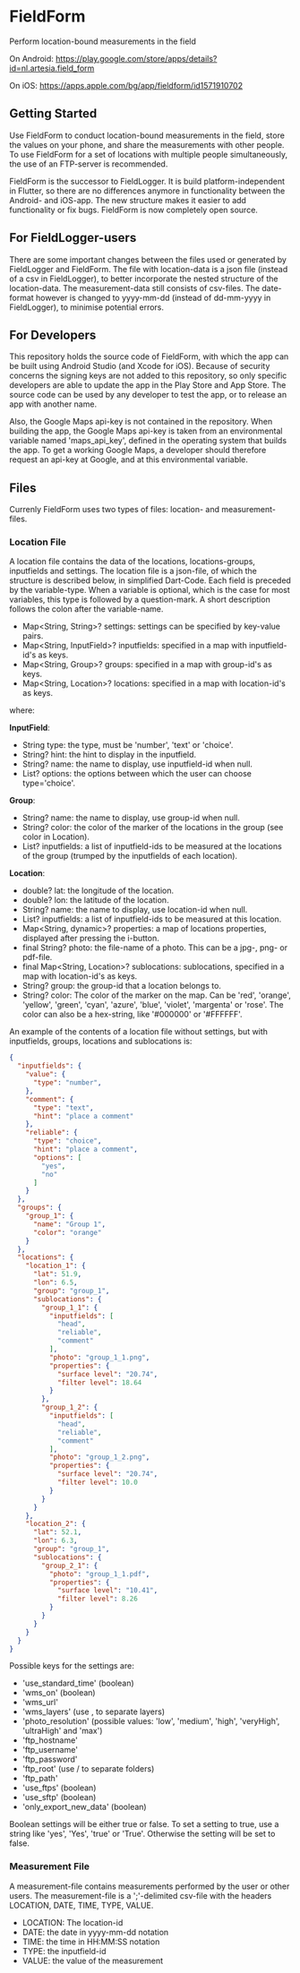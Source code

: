 # FieldForm

Perform location-bound measurements in the field

On Android:
https://play.google.com/store/apps/details?id=nl.artesia.field_form

On iOS:
https://apps.apple.com/bg/app/fieldform/id1571910702

## Getting Started

Use FieldForm to conduct location-bound measurements in the field, store the values on your phone, and share the measurements with other people. To use FieldForm for a set of locations with multiple people simultaneously, the use of an FTP-server is recommended.

FieldForm is the successor to FieldLogger. It is build platform-independent in Flutter, so there are no differences anymore in functionality between the Android- and iOS-app. The new structure makes it easier to add functionality or fix bugs. FieldForm is now completely open source.

## For FieldLogger-users
There are some important changes between the files used or generated by FieldLogger and FieldForm. The file with location-data is a json file (instead of a csv in FieldLogger), to better incorporate the nested structure of the location-data. The measurement-data still consists of csv-files. The date-format however is changed to yyyy-mm-dd (instead of dd-mm-yyyy in FieldLogger), to minimise potential errors.

## For Developers
This repository holds the source code of FieldForm, with which the app can be built using Android Studio (and Xcode for iOS). Because of security concerns the signing keys are not added to this repository, so only specific developers are able to update the app in the Play Store and App Store. The source code can be used by any developer to test the app, or to release an app with another name.

Also, the Google Maps api-key is not contained in the repository. When building the app, the Google Maps api-key is taken from an environmental variable named 'maps_api_key', defined in the operating system that builds the app. To get a working Google Maps, a developer should therefore request an api-key at Google, and at this environmental variable.

## Files
Currenly FieldForm uses two types of files: location- and measurement-files.

### Location File
A location file contains the data of the locations, locations-groups, inputfields and settings. The location file is a json-file, of which the structure is described below, in simplified Dart-Code. Each field is preceded by the variable-type. When a variable is optional, which is the case for most variables, this type is followed by a question-mark. A short description follows the colon after the variable-name.
* Map<String, String>? settings: settings can be specified by key-value pairs.
* Map<String, InputField>? inputfields: specified in a map with inputfield-id's as keys.
* Map<String, Group>? groups: specified in a map with group-id's as keys.
* Map<String, Location>? locations: specified in a map with location-id's as keys.

where:

**InputField**:
* String type: the type, must be 'number', 'text' or 'choice'.
* String? hint: the hint to display in the inputfield.
* String? name: the name to display, use inputfield-id when null.
* List<String>? options: the options between which the user can choose type='choice'.

**Group**:
* String? name: the name to display, use group-id when null.
* String? color: the color of the marker of the locations in the group (see color in Location).
* List<String>? inputfields: a list of inputfield-ids to be measured at the locations of the group (trumped by the inputfields of each location).

**Location**:
* double? lat: the longitude of the location.
* double? lon: the latitude of the location.
* String? name: the name to display, use location-id when null.
* List<String>? inputfields: a list of inputfield-ids to be measured at this location.
* Map<String, dynamic>? properties: a map of locations properties, displayed after pressing the i-button.
* final String? photo: the file-name of a photo. This can be a jpg-, png- or pdf-file.
* final Map<String, Location>? sublocations: sublocations, specified in a map with location-id's as keys.
* String? group: the group-id that a location belongs to.
* String? color: The color of the marker on the map. Can be 'red', 'orange', 'yellow', 'green', 'cyan', 'azure', 'blue', 'violet', 'margenta' or 'rose'. The color can also be a hex-string, like '#000000' or '#FFFFFF'.

An example of the contents of a location file without settings, but with inputfields, groups, locations and sublocations is:
```json
{
  "inputfields": {
    "value": {
      "type": "number",
    },
    "comment": {
      "type": "text",
      "hint": "place a comment"
    },
    "reliable": {
      "type": "choice",
      "hint": "place a comment",
      "options": [
        "yes",
        "no"
      ]
    }
  },
  "groups": {
    "group_1": {
      "name": "Group 1",
      "color": "orange"
    }
  },
  "locations": {
    "location_1": {
      "lat": 51.9,
      "lon": 6.5,
      "group": "group_1",
      "sublocations": {
        "group_1_1": {
          "inputfields": [
            "head",
            "reliable",
            "comment"
          ],
          "photo": "group_1_1.png",
          "properties": {
            "surface level": "20.74",
            "filter level": 18.64
          }
        },
		"group_1_2": {
          "inputfields": [
            "head",
            "reliable",
            "comment"
          ],
          "photo": "group_1_2.png",
          "properties": {
            "surface level": "20.74",
            "filter level": 10.0
          }
        }
      }
    },
    "location_2": {
      "lat": 52.1,
      "lon": 6.3,
      "group": "group_1",
      "sublocations": {
        "group_2_1": {
          "photo": "group_1_1.pdf",
          "properties": {
            "surface level": "10.41",
            "filter level": 8.26
          }
        }
      }
    }
  }
}
```

Possible keys for the settings are:
* 'use_standard_time' (boolean)
* 'wms_on' (boolean)
* 'wms_url'
* 'wms_layers' (use , to separate layers)
* 'photo_resolution' (possible values: 'low', 'medium', 'high', 'veryHigh', 'ultraHigh' and 'max')
* 'ftp_hostname'
* 'ftp_username'
* 'ftp_password'
* 'ftp_root' (use / to separate folders)
* 'ftp_path'
* 'use_ftps' (boolean)
* 'use_sftp' (boolean)
* 'only_export_new_data' (boolean)

Boolean settings will be either true or false. To set a setting to true, use a string like 'yes', 'Yes', 'true' or 'True'. Otherwise the setting will be set to false.

### Measurement File
A measurement-file contains measurements performed by the user or other users. The measurement-file is a ';'-delimited csv-file with the headers LOCATION, DATE, TIME, TYPE, VALUE.
* LOCATION: The location-id
* DATE: the date in yyyy-mm-dd notation
* TIME: the time in HH:MM:SS notation
* TYPE: the inputfield-id
* VALUE: the value of the measurement
